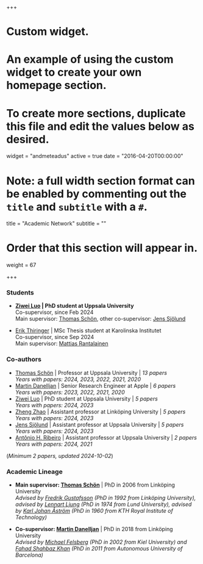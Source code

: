 +++
# Custom widget.
# An example of using the custom widget to create your own homepage section.
# To create more sections, duplicate this file and edit the values below as desired.
widget = "andmeteadus"
active = true
date = "2016-04-20T00:00:00"

# Note: a full width section format can be enabled by commenting out the `title` and `subtitle` with a `#`.
title = "Academic Network"
subtitle = ""

# Order that this section will appear in.
weight = 67

+++

### Students

* **[Ziwei Luo](https://algolzw.github.io/) | PhD student at Uppsala University**\
Co-supervisor, since Feb 2024\
Main supervisor: [Thomas Schön](https://user.it.uu.se/~thosc112/), other co-supervisor: [Jens Sjölund](https://jsjol.github.io/)

* [Erik Thiringer](https://www.linkedin.com/in/erik-thiringer-992a5816b/) | MSc Thesis student at Karolinska Institutet\
Co-supervisor, since Sep 2024\
Main supervisor: [Mattias Rantalainen](https://ki.se/en/people/mattias-rantalainen)






### Co-authors

* [Thomas Schön](https://user.it.uu.se/~thosc112/) | Professor at Uppsala University | _13 papers_\
_Years with papers: 2024, 2023, 2022, 2021, 2020_
* [Martin Danelljan](https://martin-danelljan.github.io/) | Senior Research Engineer at Apple | _6 papers_\
_Years with papers: 2023, 2022, 2021, 2020_
* [Ziwei Luo](https://algolzw.github.io/) | PhD student at Uppsala University | _5 papers_\
_Years with papers: 2024, 2023_
* [Zheng Zhao](https://zz.zabemon.com/) | Assistant professor at Linköping University | _5 papers_\
_Years with papers: 2024, 2023_
* [Jens Sjölund](https://jsjol.github.io/) | Assistant professor at Uppsala University | _5 papers_\
_Years with papers: 2024, 2023_
* [Antônio H. Ribeiro](https://antonior92.github.io/) | Assistant professor at Uppsala University | _2 papers_\
_Years with papers: 2024, 2021_

(_Minimum 2 papers, updated 2024-10-02_)





### Academic Lineage

* **Main supervisor: [Thomas Schön](https://scholar.google.com/citations?user=FUqUC2oAAAAJ&hl)** | PhD in 2006 from Linköping University\
_Advised by [Fredrik Gustafsson](https://scholar.google.com/citations?user=sMGv1xoAAAAJ&hl) (PhD in 1992 from Linköping University), advised by [Lennart Ljung](https://scholar.google.com/citations?user=2lo28DgAAAAJ&hl) (PhD in 1974 from Lund University), advised by [Karl Johan Åström](https://scholar.google.com/citations?user=ZS-RjQsAAAAJ&hl) (PhD in 1960 from KTH Royal Institute of Technology)_

* **Co-supervisor: [Martin Danelljan](https://scholar.google.com/citations?user=NCSSpMkAAAAJ&hl)** | PhD in 2018 from Linköping University\
_Advised by [Michael Felsberg](https://scholar.google.com/citations?user=lkWfR08AAAAJ&hl) (PhD in 2002 from Kiel University) and [Fahad Shahbaz Khan](https://scholar.google.com/citations?user=zvaeYnUAAAAJ&hl) (PhD in 2011 from Autonomous University of Barcelona)_
